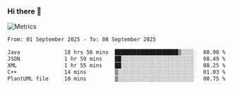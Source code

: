 ### Hi there 👋

![Metrics](https://github.com/radoapx/radoapx/blob/main/github-metrics.svg)

<!--START_SECTION:waka-->

```txt
From: 01 September 2025 - To: 08 September 2025

Java              18 hrs 56 mins  ████████████████████▒░░░░   80.90 %
JSON              1 hr 59 mins    ██░░░░░░░░░░░░░░░░░░░░░░░   08.49 %
XML               1 hr 55 mins    ██░░░░░░░░░░░░░░░░░░░░░░░   08.25 %
C++               14 mins         ▒░░░░░░░░░░░░░░░░░░░░░░░░   01.03 %
PlantUML file     10 mins         ▒░░░░░░░░░░░░░░░░░░░░░░░░   00.75 %
```

<!--END_SECTION:waka-->

<!--
**radoapx/radoapx** is a ✨ _special_ ✨ repository because its `README.md` (this file) appears on your GitHub profile.

Here are some ideas to get you started:

- 🔭 I’m currently working on ...
- 🌱 I’m currently learning ...
- 👯 I’m looking to collaborate on ...
- 🤔 I’m looking for help with ...
- 💬 Ask me about ...
- 📫 How to reach me: ...
- 😄 Pronouns: ...
- ⚡ Fun fact: ...
-->

